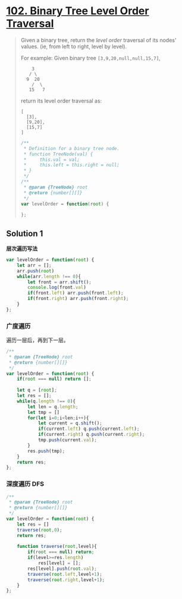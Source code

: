 # [102. Binary Tree Level Order Traversal](https://leetcode.com/problems/binary-tree-level-order-traversal/)

> Given a binary tree, return the *level order* traversal of its nodes' values. (ie, from left to right, level by level).
>
> For example:
> Given binary tree `[3,9,20,null,null,15,7]`,
>
> ```
>     3
>    / \
>   9  20
>     /  \
>    15   7
> ```
>
> 
>
> return its level order traversal as:
>
> ```
> [
>   [3],
>   [9,20],
>   [15,7]
> ]
> ```
>
> ```javascript
> /**
>  * Definition for a binary tree node.
>  * function TreeNode(val) {
>  *     this.val = val;
>  *     this.left = this.right = null;
>  * }
>  */
> /**
>  * @param {TreeNode} root
>  * @return {number[][]}
>  */
> var levelOrder = function(root) {
>     
> };
> ```
>

## Solution 1

**层次遍历写法** 

```javascript
var levelOrder = function(root) {
    let arr = [];
    arr.push(root)
    while(arr.length !== 0){
        let front = arr.shift();
        console.log(front.val)
        if(front.left) arr.push(front.left);
        if(front.right) arr.push(front.right);
    }
};
```



### 广度遍历

遍历一层后，再到下一层。

```javascript
/**
 * @param {TreeNode} root
 * @return {number[][]}
 */
var levelOrder = function(root) {
    if(root === null) return [];
    
    let q = [root]; 
    let res = [];
    while(q.length !== 0){
        let len = q.length;
        let tmp = []
        for(let i=0;i<len;i++){
            let current = q.shift();
            if(current.left) q.push(current.left);
            if(current.right) q.push(current.right);
            tmp.push(current.val);
        }
        res.push(tmp);
    }
    return res;
};
```

### 深度遍历 DFS

```javascript
/**
 * @param {TreeNode} root
 * @return {number[][]}
 */
var levelOrder = function(root) {
    let res = []
    traverse(root,0);
    return res;
    
    function traverse(root,level){
        if(root === null) return;
        if(level>=res.length)
            res[level] = [];
        res[level].push(root.val);
        traverse(root.left,level+1);
        traverse(root.right,level+1);
    }
};
```



